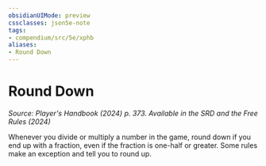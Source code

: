 ```yaml
---
obsidianUIMode: preview
cssclasses: json5e-note
tags:
- compendium/src/5e/xphb
aliases:
- Round Down
---
```

# Round Down
*Source: Player's Handbook (2024) p. 373. Available in the <span title='Systems Reference Document (5.2)'>SRD</span> and the Free Rules (2024)* 

Whenever you divide or multiply a number in the game, round down if you end up with a fraction, even if the fraction is one-half or greater. Some rules make an exception and tell you to round up.
